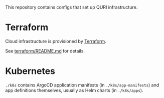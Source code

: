 This repository contains configs that set up QURI infrastructure.

# Terraform

Cloud infrastructure is provisioned by [Terraform](https://www.terraform.io/).

See [terraform/README.md](./terraform/README.md) for details.

# Kubernetes

`./k8s` contains ArgoCD application manifests (in `./k8s/app-manifests`) and app definitions themselves, usually as Helm charts (in `./k8s/apps`).
